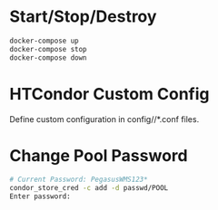 # Start/Stop/Destroy

```bash
docker-compose up
docker-compose stop
docker-compose down
```

# HTCondor Custom Config

Define custom configuration in config/<role>/*.conf files.

# Change Pool Password

```bash
# Current Password: PegasusWMS123*
condor_store_cred -c add -d passwd/POOL
Enter password:
```

